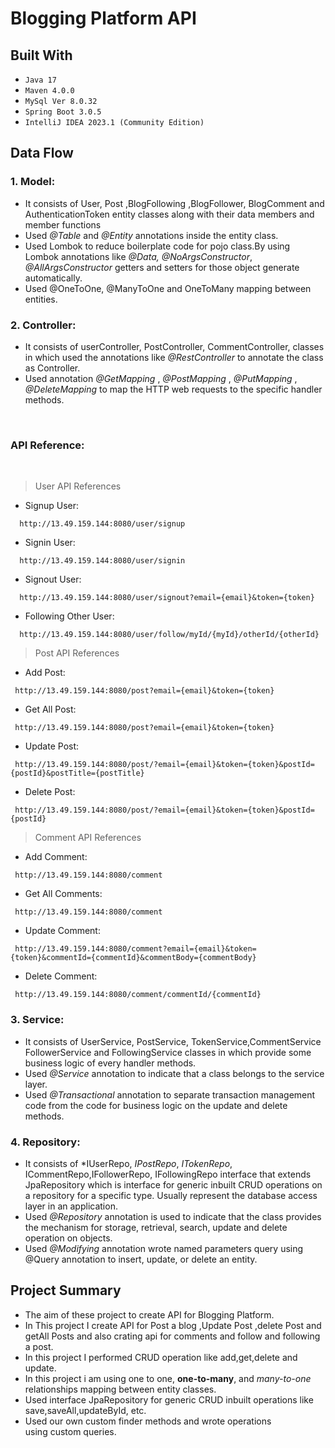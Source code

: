 # Blogging Platform API


## Built With
* `Java 17`
* `Maven 4.0.0`
* `MySql Ver 8.0.32`
* `Spring Boot 3.0.5`
* `IntelliJ IDEA 2023.1 (Community Edition)`

## Data Flow

### 1. Model:
* It consists of User, Post ,BlogFollowing ,BlogFollower, BlogComment and AuthenticationToken entity classes along with their data members and member functions
* Used *@Table* and *@Entity* annotations inside the entity class.
* Used Lombok to reduce boilerplate code for pojo class.By using Lombok annotations like *@Data,* *@NoArgsConstructor*, *@AllArgsConstructor* getters and setters for those object generate automatically.
* Used  @OneToOne, @ManyToOne and OneToMany mapping between 
entities.

### 2. Controller:
* It consists of  userController, PostController, CommentController, classes in which used the annotations like *@RestController* to annotate the class as Controller.
* Used annotation *@GetMapping* , *@PostMapping* , *@PutMapping* , *@DeleteMapping* to map the HTTP web requests to the specific handler methods.

<br>

### API Reference:

<br>

>User API References

* Signup User:
```*.sh-session
  http://13.49.159.144:8080/user/signup
```

* Signin User:
```*.sh-session
  http://13.49.159.144:8080/user/signin
```

* Signout User:
```*.sh-session
  http://13.49.159.144:8080/user/signout?email={email}&token={token}
```

* Following Other User:
```*.sh-session
  http://13.49.159.144:8080/user/follow/myId/{myId}/otherId/{otherId}
```

>Post API References

* Add Post:
```*.sh-session
 http://13.49.159.144:8080/post?email={email}&token={token}
```
* Get All Post:
```*.sh-session
 http://13.49.159.144:8080/post?email={email}&token={token}
```
* Update Post:
```*.sh-session
 http://13.49.159.144:8080/post/?email={email}&token={token}&postId={postId}&postTitle={postTitle}
```
* Delete Post:
```*.sh-session
 http://13.49.159.144:8080/post/?email={email}&token={token}&postId={postId}
```
>Comment API References

* Add Comment:
```*.sh-session
 http://13.49.159.144:8080/comment
```
* Get All Comments:
```*.sh-session
 http://13.49.159.144:8080/comment
```
* Update Comment:
```*.sh-session
 http://13.49.159.144:8080/comment?email={email}&token={token}&commentId={commentId}&commentBody={commentBody}
```
* Delete Comment:
```*.sh-session
 http://13.49.159.144:8080/comment/commentId/{commentId}
```

### 3. Service:
* It consists of UserService, PostService, TokenService,CommentService FollowerService and  FollowingService classes in which provide some business logic of every handler methods.
* Used *@Service* annotation to indicate that a class belongs to the service layer.
* Used *@Transactional* annotation to separate transaction management code from the code for business logic on the update and delete methods.

### 4. Repository:
* It consists of *IUserRepo, *IPostRepo*, *ITokenRepo*, ICommentRepo,IFollowerRepo, IFollowingRepo interface that extends JpaRepository which is interface for generic inbuilt CRUD operations on a repository for a specific type. Usually represent the database access layer in an application.
* Used *@Repository* annotation is used to indicate that the class provides the mechanism for storage, retrieval, search, update and delete operation on objects.
* Used *@Modifying* annotation wrote named parameters query using @Query annotation to insert, update, or delete an entity.


## Project Summary

* The aim of these project to create API for Blogging Platform.
* In This project I create API for Post a blog ,Update Post ,delete Post and getAll Posts and also crating api for  comments and follow and following  a post.
* In this project I performed CRUD operation like add,get,delete and update.<br/>
* In this project i am using  one to one, **one-to-many**, and *many-to-one* relationships mapping between entity classes.
* Used interface JpaRepository  for generic CRUD inbuilt operations like save,saveAll,updateById, etc.
* Used our own custom finder methods and wrote operations using custom queries.
